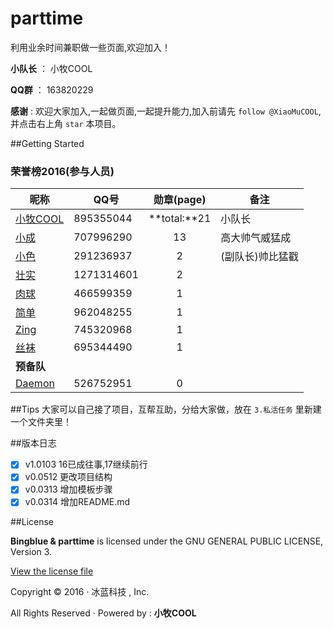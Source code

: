﻿# parttime

利用业余时间兼职做一些页面,欢迎加入！

**小队长** ： 小牧COOL

**QQ群** ： 163820229

**感谢** : 欢迎大家加入,一起做页面,一起提升能力,加入前请先 `follow @XiaoMuCOOL`,并点击右上角 `star` 本项目。

##Getting Started
### 荣誉榜2016(参与人员)
昵称 | **QQ号** | 勋章(page) | 备注
---- |--------- |:------------:| ----
[小牧COOL][1] | 895355044  | **total:**21 | 小队长
[小成][2]     | 707996290  | 13           | 高大帅气威猛成
[小色][3]     | 291236937  | 2            | (副队长)帅比猛戳
[壮实][6]     | 1271314601 | 2            | 
[肉球][4]     | 466599359  | 1            | 
[简单][5]     | 962048255  | 1            | 
[Zing][9]     | 745320968  | 1            | 
[丝袜][7]     | 695344490  | 1            | 
**预备队**    |            |              | 
[Daemon][8]   | 526752951  | 0            | 

##Tips
大家可以自己接了项目，互帮互助，分给大家做，放在 `3.私活任务` 里新建一个文件夹里！

##版本日志
- [X] v1.0103 16已成往事,17继续前行
- [X] v0.0512 更改项目结构
- [X] v0.0313 增加模板步骤
- [X] v0.0314 增加README.md

##License

**Bingblue & parttime** is licensed under the GNU GENERAL PUBLIC LICENSE, Version 3. 

[View the license file](https://github.com/bingblue/parttime/blob/master/LICENSE)

Copyright © 2016 · 冰蓝科技 , Inc. 

All Rights Reserved · Powered by : **小牧COOL**

[1]:https://github.com/XiaoMuCOOL/
[2]:https://github.com/xiaochenggit/
[3]:https://github.com/kehuayuan/
[4]:https://github.com/rouqiu110/
[5]:https://github.com/xmdatuer/
[6]:https://github.com/linyezz/
[7]:https://github.com/pengle609/
[8]:https://github.com/zhiyandaemon/
[9]:https://github.com/micorochio/